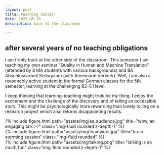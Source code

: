 ```yaml
---
layout: post
title: teaching duties!
date: 2025-05-16 
description: back to the classroom

---
```


<h2 class="title">after several years of no teaching obligations</h2>

I am firmly back at the other side of the classroom. This semester I am teaching my own seminar "Quality in Human and Machine Translation" 
(attended by 8 MA students with various backgrounds) and BA Abschlussarbeit Kolloquium (with Annemarie Verkerk).
Well, I am also a reasonably active student in the formal German classes for the 5th semester, learning at the challenging B2-C1 level.

I keep thinking that learning-teaching might truly be my thing. 
I enjoy the excitement and the challenge of the discovery and of telling an accessible story.
This might be psychologically more rewarding than lonely toiling on a research project which also returns disappointing results.

<div class="row justify-content-sm-center">
    <div class="col-sm-4 mt-3 mt-md-0">
        {% include figure.html path="assets/img/as_audience.jpg" title="wow, an engaging talk :-)" class="img-fluid rounded z-depth-1" %}
    </div>
    <div class="col-sm-4 mt-3 mt-md-0">
        {% include figure.html path="assets/img/teamwork.jpg" title="brain-storming session" class="img-fluid rounded" %}
    </div>
    <div class="col-sm-4 mt-3 mt-md-0">
        {% include figure.html path="assets/img/talking.png" title="talking is so much fun" class="img-fluid rounded z-depth-1" %}
    </div>
</div>


